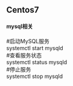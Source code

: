 ## Centos7
#### mysql相关
#启动MySQL服务<br>
systemctl start mysqld<br>
#查看服务状态<br>
systemctl status mysqld<br>
#停止服务<br>
systemctl stop mysqld<br>


